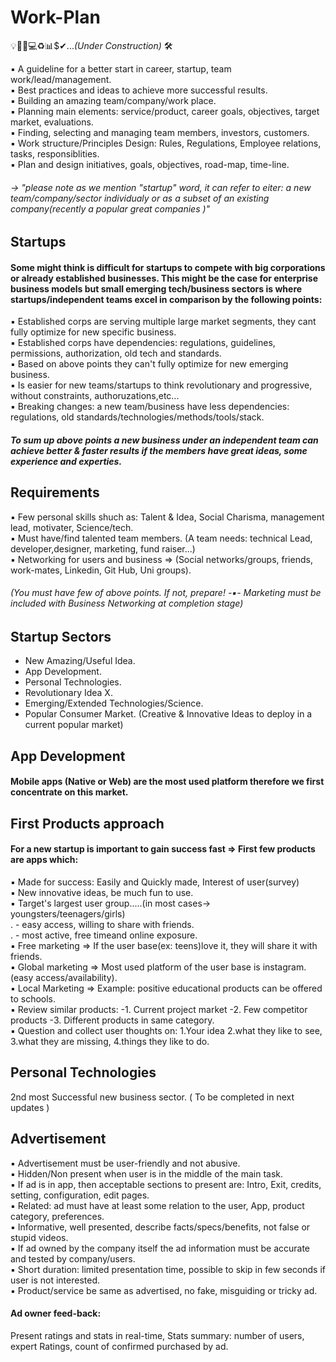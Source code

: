 # Work-Plan   
💡📝💱💻♻📊$✔...*(Under Construction)* 🛠

▪ A guideline for a better start in career, startup, team work/lead/management.  
▪ Best practices and ideas to achieve more successful results.  
▪ Building an amazing team/company/work place.  
▪ Planning main elements: service/product, career goals, objectives, target market, evaluations.  
▪ Finding, selecting and managing team members, investors, customers.  
▪ Work structure/Principles Design: Rules, Regulations, Employee relations, tasks, responsiblities.  
▪ Plan and design initiatives, goals, objectives, road-map, time-line.
###### -> *"please note as we mention "startup" word, it can refer to eiter: a new team/company/sector individualy or as a subset of an existing company(recently a popular great companies )"*

## Startups
#### Some might think is difficult for startups to compete with big corporations or already established businesses. This might be the case for enterprise business models but small emerging tech/business sectors is where startups/independent teams excel in comparison by the following points:
▪ Established corps are serving multiple large market segments, they cant fully optimize for new specific business.  
▪ Established corps have dependencies: regulations, guidelines, permissions, authorization, old tech and standards.  
▪ Based on above points they can't fully optimize for new emerging business.  
▪ Is easier for new teams/startups to think revolutionary and progressive, without constraints, authoruzations,etc...  
▪ Breaking changes: a new team/business have less dependencies: regulations, old standards/technologies/methods/tools/stack.
#### *To sum up above points a new business under an independent team can achieve better & faster results if the members have great ideas, some experience and experties.*  

## Requirements
▪ Few personal skills shuch as: Talent & Idea, Social Charisma, management lead, motivater, Science/tech.  
▪ Must have/find talented team members. (A team needs: technical Lead, developer,designer, marketing, fund raiser...)  
▪ Networking for users and business => (Social networks/groups, friends, work-mates, Linkedin, Git Hub, Uni groups).  
###### (You must have few of above points. If not, prepare! -▪- Marketing must be included with Business Networking at completion stage)

## Startup Sectors
- New Amazing/Useful Idea.  
- App Development.  
- Personal Technologies.  
- Revolutionary Idea X.  
- Emerging/Extended Technologies/Science.  
- Popular Consumer Market. (Creative & Innovative Ideas to deploy in a current popular market)

## App Development
#### Mobile apps (Native or Web) are the most used platform therefore we first concentrate on this market.  

## First Products approach
#### For a new startup is important to gain success fast => First few products are apps which:  
▪ Made for success: Easily and Quickly made, Interest of user(survey)   
▪ New innovative ideas, be much fun to use.  
▪ Target's largest user group.....(in most cases-> youngsters/teenagers/girls)  
. - easy access, willing to share with friends.  
. - most active, free timeand online exposure.  
▪ Free marketing  => If the user base(ex: teens)love it, they will share it with friends.  
▪ Global marketing => Most used platform of the user base is instagram. (easy access/availability).  
▪ Local Marketing =>  Example: positive educational products can be offered to schools.  
▪ Review similar products: -1. Current project market -2. Few competitor products  -3. Different products in same category.  
▪ Question and collect user thoughts on: 1.Your idea 2.what they like to see, 3.what they are missing, 4.things they like to do.


## Personal Technologies  
2nd most Successful new business sector. ( To be completed in next updates )


## Advertisement
▪ Advertisement must be user-friendly and not abusive.  
▪ Hidden/Non present when user is in the middle of the main task.  
▪ If ad is in app, then acceptable sections to present are: Intro, Exit, credits, setting, configuration, edit pages.  
▪ Related: ad must have at least some relation to the user, App, product category, preferences.  
▪ Informative, well presented, describe facts/specs/benefits, not false or stupid videos.  
▪ If ad owned by the company itself the ad information must be accurate and tested by company/users.  
▪ Short duration: limited presentation time, possible to skip in few seconds if user is not interested.  
▪ Product/service be same as advertised, no fake, misguiding or tricky ad. 
#### Ad owner feed-back:
Present ratings and stats in real-time, Stats summary: number of users, expert Ratings, count of confirmed purchased by ad.
